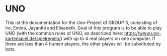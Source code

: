 # UNO

This ist the documentation for the Uno-Project of GROUP 3, consisting of Iro, Emina, Jayanthi and Elisabeth.
Goal of this program is to be able to play UNO (with the common rules of UNO, as described here: https://www.uno-kartenspiel.de/spielregeln/)
with up to 4 real players on one computer. If there are less than 4 human players, the other playes will be substituted by bots.


